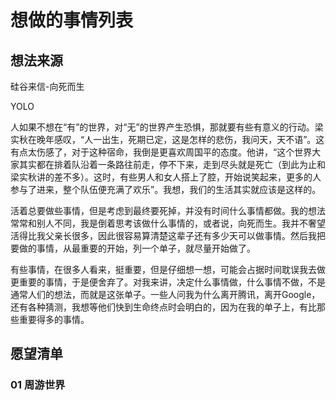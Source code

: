# 想做的事情列表

## 想法来源

硅谷来信-向死而生

YOLO

人如果不想在“有”的世界，对“无”的世界产生恐惧，那就要有些有意义的行动。梁实秋在晚年感叹，“人一出生，死期已定，这是怎样的悲伤，我问天，天不语”。这有点太伤感了，对于这种宿命，我倒是更喜欢周国平的态度。他讲，“这个世界大家其实都在排着队沿着一条路往前走，停不下来，走到尽头就是死亡（到此为止和梁实秋讲的差不多）。这时，有些男人和女人搭上了腔，开始说笑起来，更多的人参与了进来，整个队伍便充满了欢乐”。我想，我们的生活其实就应该是这样的。

活着总要做些事情，但是考虑到最终要死掉，并没有时间什么事情都做。我的想法常常和别人不同，我是倒着思考该做什么事情的，或者说，向死而生。我并不奢望活得比我父亲长很多，因此很容易算清楚这辈子还有多少天可以做事情。然后我把要做的事情，从最重要的开始，列一个单子，就尽量开始做了。

有些事情，在很多人看来，挺重要，但是仔细想一想，可能会占据时间耽误我去做更重要的事情，于是便舍弃了。对我来讲，决定什么事情做，什么事情不做，不是通常人们的想法，而就是这张单子。一些人问我为什么离开腾讯，离开Google，还有各种猜测，我想等他们快到生命终点时会明白的，因为在我的单子上，有比那些重要得多的事情。

## 愿望清单

### 01 周游世界















